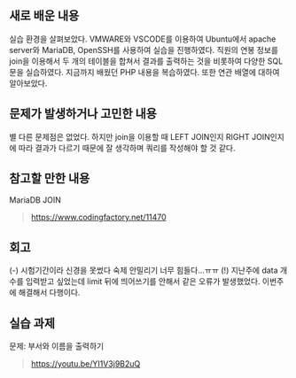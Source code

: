 ## 새로 배운 내용
실습 환경을 살펴보았다. VMWARE와 VSCODE를 이용하여 Ubuntu에서 apache server와 MariaDB, OpenSSH를 사용하여 실습을 진행하였다.
직원의 연봉 정보를 join을 이용해서 두 개의 테이블을 합쳐서 결과를 출력하는 것을 비롯하여 다양한 SQL문을 실습하였다.
지금까지 배웠던 PHP 내용을 복습하였다. 또한 연관 배열에 대하여 알아보았다.

## 문제가 발생하거나 고민한 내용
별 다른 문제점은 없었다. 하지만 join을 이용할 때 LEFT JOIN인지 RIGHT JOIN인지에 따라 결과가 다르기 때문에 잘 생각하며 쿼리를 작성해야 할 것 같다.

## 참고할 만한 내용
MariaDB JOIN
> https://www.codingfactory.net/11470

## 회고
(-) 시험기간이라 신경을 못썼다 숙제 안밀리기 너무 힘들다...ㅠㅠ
(!) 지난주에 data 개수를 입력받고 싶었는데 limit 뒤에 띄어쓰기를 안해서 같은 오류가 발생했었다. 이번주에 해결해서 다행이다.

## 실습 과제
문제: 부서와 이름을 출력하기

> https://youtu.be/YI1V3j9B2uQ
